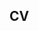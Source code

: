 ## CV
<!DOCTYPE HTML PUBLIC "-//W3C//DTD HTML 4.0 Transitional//EN">
<html>
<head>
</head>
<frameset cols="150,*">
<frame name="pageindex" src="cv\pg_index.htm"/>
<frame name="contents" src="cv\pg_0001.htm"/>
</frameset>
<noframes>
<body>
<p>This page uses frames, but your browser doesn't support them.</p>
</body>
</noframes>
</html>

